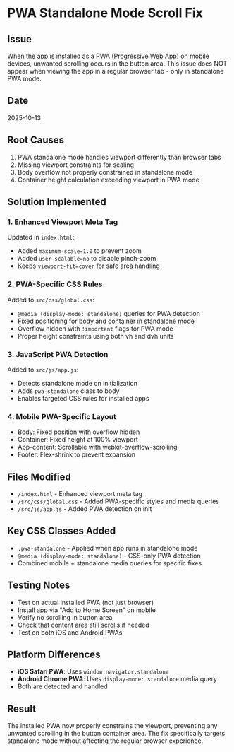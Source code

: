 # PWA Standalone Mode Scroll Fix

## Issue

When the app is installed as a PWA (Progressive Web App) on mobile devices, unwanted scrolling occurs in the button
area. This issue does NOT appear when viewing the app in a regular browser tab - only in standalone PWA mode.

## Date

2025-10-13

## Root Causes

1. PWA standalone mode handles viewport differently than browser tabs
2. Missing viewport constraints for scaling
3. Body overflow not properly constrained in standalone mode
4. Container height calculation exceeding viewport in PWA mode

## Solution Implemented

### 1. Enhanced Viewport Meta Tag

Updated in `index.html`:

- Added `maximum-scale=1.0` to prevent zoom
- Added `user-scalable=no` to disable pinch-zoom
- Keeps `viewport-fit=cover` for safe area handling

### 2. PWA-Specific CSS Rules

Added to `src/css/global.css`:

- `@media (display-mode: standalone)` queries for PWA detection
- Fixed positioning for body and container in standalone mode
- Overflow hidden with `!important` flags for PWA mode
- Proper height constraints using both vh and dvh units

### 3. JavaScript PWA Detection

Added to `src/js/app.js`:

- Detects standalone mode on initialization
- Adds `pwa-standalone` class to body
- Enables targeted CSS rules for installed apps

### 4. Mobile PWA-Specific Layout

- Body: Fixed position with overflow hidden
- Container: Fixed height at 100% viewport
- App-content: Scrollable with webkit-overflow-scrolling
- Footer: Flex-shrink to prevent expansion

## Files Modified

- `/index.html` - Enhanced viewport meta tag
- `/src/css/global.css` - Added PWA-specific styles and media queries
- `/src/js/app.js` - Added PWA detection on init

## Key CSS Classes Added

- `.pwa-standalone` - Applied when app runs in standalone mode
- `@media (display-mode: standalone)` - CSS-only PWA detection
- Combined mobile + standalone media queries for specific fixes

## Testing Notes

- Test on actual installed PWA (not just browser)
- Install app via "Add to Home Screen" on mobile
- Verify no scrolling in button area
- Check that content area still scrolls if needed
- Test on both iOS and Android PWAs

## Platform Differences

- **iOS Safari PWA**: Uses `window.navigator.standalone`
- **Android Chrome PWA**: Uses `display-mode: standalone` media query
- Both are detected and handled

## Result

The installed PWA now properly constrains the viewport, preventing any unwanted scrolling in the button container area.
The fix specifically targets standalone mode without affecting the regular browser experience.
